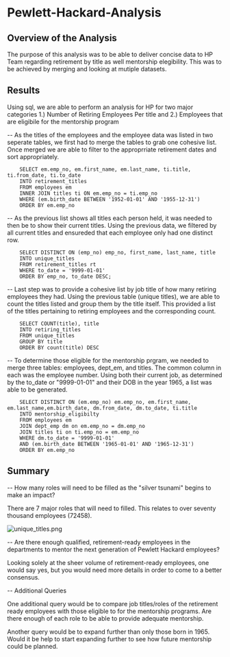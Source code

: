 # Pewlett-Hackard-Analysis

## Overview of the Analysis 
The purpose of this analysis was to be able to deliver concise data to HP Team regarding retirement by title as well mentorship elegibility. This was to be achieved by merging and looking at mutiple datasets. 

## Results
Using sql, we are able to perform an analysis for HP for two major categories 1.) Number of Retiring Employees Per title and 2.) Employees that are eligibile for the mentorship program 

 -- As the titles of the employees and the employee data was listed in two seperate tables, we first had to merge the tables to grab one cohesive list. Once merged we are able to filter to the approprriate retirement dates and sort appropriately. 

        SELECT em.emp_no, em.first_name, em.last_name, ti.title, ti.from_date, ti.to_date
        INTO retirement_titles
        FROM employees em
        INNER JOIN titles ti ON em.emp_no = ti.emp_no
        WHERE (em.birth_date BETWEEN '1952-01-01' AND '1955-12-31')
        ORDER BY em.emp_no

-- As the previous list shows all titles each person held, it was needed to then be to show their current titles. Using the previous data, we filtered by all current titles and ensureded that each employee only had one distinct row. 

        SELECT DISTINCT ON (emp_no) emp_no, first_name, last_name, title
        INTO unique_titles
        FROM retirement_titles rt
        WHERE to_date = '9999-01-01'
        ORDER BY emp_no, to_date DESC;

-- Last step was to provide a cohesive list by job title of how many retiring employees they had. Using the previous table (unique titles), we are able to count the titles listed and group them by the title itself.  This provided a list of the titles pertaining to retiring employees and the corresponding count. 

        SELECT COUNT(title), title
        INTO retiring_titles
        FROM unique_titles
        GROUP BY title
        ORDER BY count(title) DESC

-- To determine those eligible for the mentorship prgram, we needed to merge three tables: employees, dept_em, and titles. The common column in each was the employee number. Using both their current job, as determined by the to_date or "9999-01-01" and their DOB in the year 1965, a list was able to be generated. 

        SELECT DISTINCT ON (em.emp_no) em.emp_no, em.first_name, em.last_name,em.birth_date, dm.from_date, dm.to_date, ti.title
        INTO mentorship_eligibilty
        FROM employees em
        JOIN dept_emp dm on em.emp_no = dm.emp_no
        JOIN titles ti on ti.emp_no = em.emp_no
        WHERE dm.to_date = '9999-01-01'
        AND (em.birth_date BETWEEN '1965-01-01' AND '1965-12-31')
        ORDER BY em.emp_no 



## Summary 

-- How many roles will need to be filled as the "silver tsunami" begins to make an impact?

There are 7 major roles that will need to filled. This relates to over seventy thousand employees (72458).

![unique_titles.png]("unique_titles.png")

-- Are there enough qualified, retirement-ready employees in the departments to mentor the next generation of Pewlett Hackard employees?

Looking solely at the sheer volume of retirement-ready employees, one would say yes, but you would need more details in order to come to a better consensus. 

-- Additional Queries 

One additional query would be to compare job titles/roles of the retirement ready employees with those eligible to for the mentorship programs. Are there enough of each role to be able to provide adequate mentorship. 

Another query would be to expand further than only those born in 1965. Would it be help to start expanding further to see how future mentorship could be planned. 
